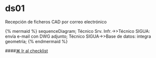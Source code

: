 # ds01

Recepción de ficheros CAD por correo electrónico  

{% mermaid %}
sequenceDiagram;
  Técnico Srv. Infr.->>Técnico SIGUA: envía e-mail con DWG adjunto;
  Técnico SIGUA->>Base de datos: integra geometría;
{% endmermaid %}

####[⌘ Ir al checklist](checklist.md)